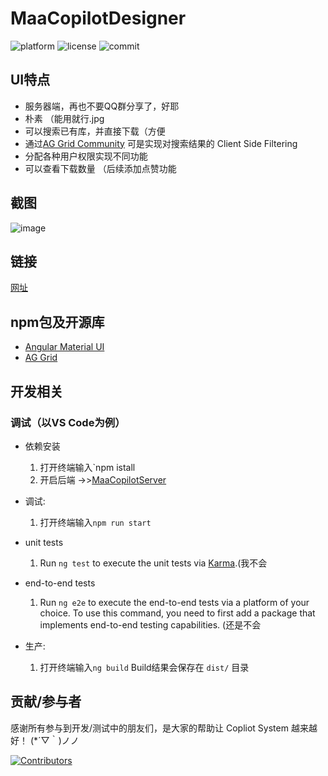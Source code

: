 # MaaCopilotDesigner

![platform](https://img.shields.io/badge/platform-Angular-blueviolet) ![license](https://img.shields.io/github/license/MaaAssistantArknights/MeoAsstElectronUI) ![commit](https://img.shields.io/github/commit-activity/m/MaaAssistantArknights/MaaCopilotDesigner?color=%23ff69b4)

## UI特点

* 服务器端，再也不要QQ群分享了，好耶
* 朴素 （能用就行.jpg
* 可以搜索已有库，并直接下载（方便
* 通过[AG Grid Community](https://www.npmjs.com/package/ag-grid-community) 可是实现对搜索结果的 Client Side Filtering
* 分配各种用户权限实现不同功能
* 可以查看下载数量 （后续添加点赞功能

## 截图
![image](https://user-images.githubusercontent.com/33809511/173706025-05f4b68d-2cd7-4f36-9f9b-9fb4665ecaf4.png)


## 链接

[网址](https://www.prts.plus/maacopilotdesigner)


## npm包及开源库

* [Angular Material UI](https://material.angular.io/)
* [AG Grid](https://www.ag-grid.com/)

## 开发相关

### 调试（以VS Code为例）

* 依赖安装
  1. 打开终端输入`npm istall
  2. 开启后端 ->>[MaaCopilotServer](https://github.com/MaaAssistantArknights/MaaCopilotServer)

* 调试:
  1. 打开终端输入`npm run start` 

* unit tests

  1. Run `ng test` to execute the unit tests via [Karma](https://karma-runner.github.io).(我不会

* end-to-end tests

  1. Run `ng e2e` to execute the end-to-end tests via a platform of your choice. To use this command, you need to first add a package that implements end-to-end testing capabilities. (还是不会


* 生产:
  1. 打开终端输入`ng build` Build结果会保存在 `dist/` 目录


## 贡献/参与者

感谢所有参与到开发/测试中的朋友们，是大家的帮助让 Copliot System 越来越好！ (*´▽｀)ノノ 

[![Contributors](https://contributors-img.web.app/image?repo=MaaAssistantArknights/MaaCopilotDesigner)](https://github.com/MaaAssistantArknights/MaaCopilotDesigner/graphs/contributors)


